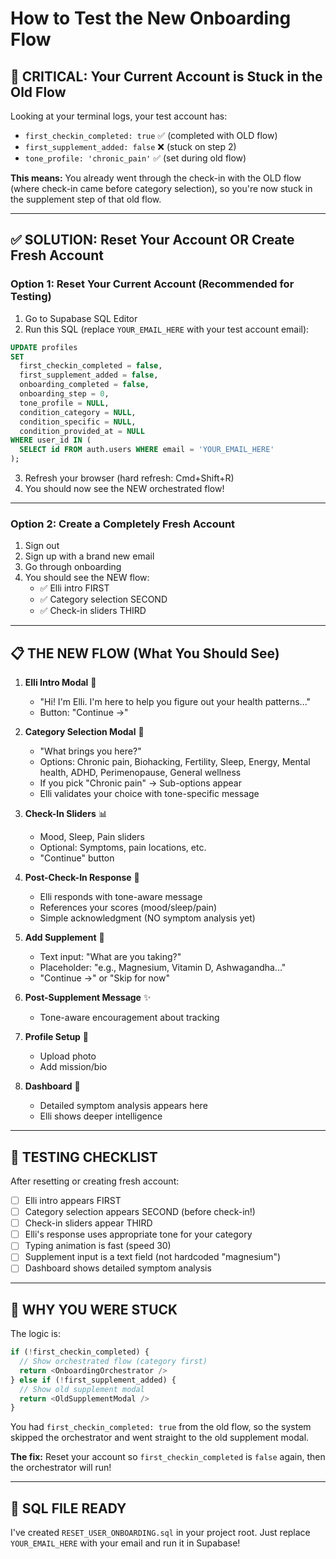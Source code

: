 # How to Test the New Onboarding Flow

## 🚨 CRITICAL: Your Current Account is Stuck in the Old Flow

Looking at your terminal logs, your test account has:
- `first_checkin_completed: true` ✅ (completed with OLD flow)
- `first_supplement_added: false` ❌ (stuck on step 2)
- `tone_profile: 'chronic_pain'` ✅ (set during old flow)

**This means:** You already went through the check-in with the OLD flow (where check-in came before category selection), so you're now stuck in the supplement step of that old flow.

---

## ✅ SOLUTION: Reset Your Account OR Create Fresh Account

### **Option 1: Reset Your Current Account (Recommended for Testing)**

1. Go to Supabase SQL Editor
2. Run this SQL (replace `YOUR_EMAIL_HERE` with your test account email):

```sql
UPDATE profiles
SET 
  first_checkin_completed = false,
  first_supplement_added = false,
  onboarding_completed = false,
  onboarding_step = 0,
  tone_profile = NULL,
  condition_category = NULL,
  condition_specific = NULL,
  condition_provided_at = NULL
WHERE user_id IN (
  SELECT id FROM auth.users WHERE email = 'YOUR_EMAIL_HERE'
);
```

3. Refresh your browser (hard refresh: Cmd+Shift+R)
4. You should now see the NEW orchestrated flow!

---

### **Option 2: Create a Completely Fresh Account**

1. Sign out
2. Sign up with a brand new email
3. Go through onboarding
4. You should see the NEW flow:
   - ✅ Elli intro FIRST
   - ✅ Category selection SECOND
   - ✅ Check-in sliders THIRD

---

## 📋 THE NEW FLOW (What You Should See)

1. **Elli Intro Modal** 💙
   - "Hi! I'm Elli. I'm here to help you figure out your health patterns..."
   - Button: "Continue →"

2. **Category Selection Modal** 🎯
   - "What brings you here?"
   - Options: Chronic pain, Biohacking, Fertility, Sleep, Energy, Mental health, ADHD, Perimenopause, General wellness
   - If you pick "Chronic pain" → Sub-options appear
   - Elli validates your choice with tone-specific message

3. **Check-In Sliders** 📊
   - Mood, Sleep, Pain sliders
   - Optional: Symptoms, pain locations, etc.
   - "Continue" button

4. **Post-Check-In Response** 💬
   - Elli responds with tone-aware message
   - References your scores (mood/sleep/pain)
   - Simple acknowledgment (NO symptom analysis yet)

5. **Add Supplement** 💊
   - Text input: "What are you taking?"
   - Placeholder: "e.g., Magnesium, Vitamin D, Ashwagandha..."
   - "Continue →" or "Skip for now"

6. **Post-Supplement Message** ✨
   - Tone-aware encouragement about tracking

7. **Profile Setup** 📸
   - Upload photo
   - Add mission/bio

8. **Dashboard** 🎉
   - Detailed symptom analysis appears here
   - Elli shows deeper intelligence

---

## 🧪 TESTING CHECKLIST

After resetting or creating fresh account:

- [ ] Elli intro appears FIRST
- [ ] Category selection appears SECOND (before check-in!)
- [ ] Check-in sliders appear THIRD
- [ ] Elli's response uses appropriate tone for your category
- [ ] Typing animation is fast (speed 30)
- [ ] Supplement input is a text field (not hardcoded "magnesium")
- [ ] Dashboard shows detailed symptom analysis

---

## 🐛 WHY YOU WERE STUCK

The logic is:
```typescript
if (!first_checkin_completed) {
  // Show orchestrated flow (category first)
  return <OnboardingOrchestrator />
} else if (!first_supplement_added) {
  // Show old supplement modal
  return <OldSupplementModal />
}
```

You had `first_checkin_completed: true` from the old flow, so the system skipped the orchestrator and went straight to the old supplement modal.

**The fix:** Reset your account so `first_checkin_completed` is `false` again, then the orchestrator will run!

---

## 📝 SQL FILE READY

I've created `RESET_USER_ONBOARDING.sql` in your project root.
Just replace `YOUR_EMAIL_HERE` with your email and run it in Supabase!














